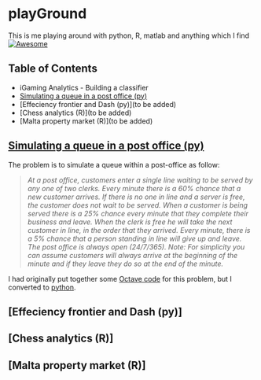 # playGround
This is me playing around with python, R, matlab and anything which I find [![Awesome](https://cdn.rawgit.com/sindresorhus/awesome/d7305f38d29fed78fa85652e3a63e154dd8e8829/media/badge.svg)](https://github.com/sindresorhus/awesome)

## Table of Contents
  - iGaming Analytics - Building a classifier
  - [Simulating a queue in a post office (py)](#queueing)
  - [Effeciency frontier and Dash (py)](to be added)
  - [Chess analytics (R)](to be added)
  - [Malta property market (R)](to be added)

## [Simulating a queue in a post office (py)](https://github.com/zerafachris/playGround/tree/master/queueing)

The problem is to simulate a queue within a post-office as follow:

>*At a post office, customers enter a single line waiting to be served by any one of two clerks. Every minute there is a 60% chance that a new customer arrives. If there is no one in line and a server is free, the customer does not wait to be served. When a customer is being served there is a 25% chance every minute that they complete their business and leave. When the clerk is free he will take the next customer in line, in the order that they arrived. Every minute, there is a 5% chance that a person standing in line will give up and leave. The post office is always open (24/7/365). Note: For simplicity you can assume customers will always arrive at the beginning of the minute and if they leave they do so at the end of the minute.*

I had originally put together some [Octave code](https://github.com/zerafachris/playGround/blob/master/queueing/queueing.m) for this problem, but I converted to [python](https://github.com/zerafachris/playGround/blob/master/queueing/queueing.ipynb).

## [Effeciency frontier and Dash (py)]

## [Chess analytics (R)]

## [Malta property market (R)]
